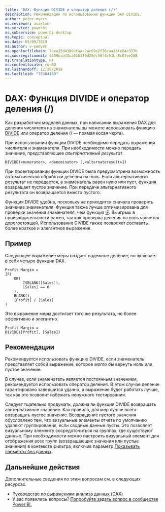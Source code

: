 ```yaml
---
title: 'DAX: Функция DIVIDE и оператор деления (/)'
description: Рекомендации по использованию функции DAX DIVIDE.
author: peter-myers
ms.reviewer: asaxton
ms.service: powerbi
ms.subservice: powerbi-desktop
ms.topic: conceptual
ms.date: 09/09/2019
ms.author: v-pemyer
ms.openlocfilehash: 7eea15d4389afaac2ac69e2f26eaa38fe84e337b
ms.sourcegitcommit: 4359baa43ca01b179d28ec59f4e61ba8c07ee288
ms.translationtype: HT
ms.contentlocale: ru-RU
ms.lasthandoff: 12/20/2019
ms.locfileid: "75304169"
---
```

# <a name="dax-divide-function-vs-divide-operator-"></a>DAX: Функция DIVIDE и оператор деления (/)

Как разработчик моделей данных, при написании выражения DAX для деления числителя на знаменатель вы можете использовать функцию [DIVIDE](/dax/divide-function-dax) или оператор деления (/ — прямая косая черта).

При использовании функции DIVIDE необходимо передать выражения числителя и знаменателя. При необходимости можно передать значение, представляющее _альтернативный результат_.

```dax
DIVIDE(<numerator>, <denominator> [,<alternateresult>])
```

При проектировании функции DIVIDE была предусмотрена возможность автоматической обработки деления на ноль. Если альтернативный результат не передается, а знаменатель равен нулю или пуст, функция возвращает пустое значение. При передаче альтернативного результата он возвращается вместо пустого.

Функция DIVIDE удобна, поскольку не приходится сначала проверять значение знаменателя. Функция также лучше оптимизирована для проверки значения знаменателя, чем функция [IF](/dax/if-function-dax). Выигрыш в производительности важен, так как проверка деления на ноль является дорогостоящей. Использование DIVIDE также позволяет составить более краткое и элегантное выражение.

## <a name="example"></a>Пример

Следующее выражение меры создает надежное деление, но включает в себя четыре функции DAX.

```dax
Profit Margin =
IF(
    OR(
        ISBLANK([Sales]),
        [Sales] == 0
    ),
    BLANK(),
    [Profit] / [Sales]
)
```

Это выражение меры достигает того же результата, но более эффективно и элегантно.

```dax
Profit Margin =
DIVIDE([Profit], [Sales])
```

## <a name="recommendations"></a>Рекомендации

Рекомендуется использовать функцию DIVIDE, если знаменатель представляет собой выражение, которое _могло бы_ вернуть ноль или пустое значение.

В случае, если знаменатель является постоянным значением, рекомендуется использовать оператор деления. В этом случае деление гарантировано завершится удачно, а выражение будет работать лучше, так как это позволит избежать ненужного тестирования.

Следует тщательно продумать, должна ли функция DIVIDE возвращать альтернативное значение. Как правило, для мер лучше всего возвращать пустое значение. Возвращение пустого значения обусловлено тем, что визуальные элементы отчета по умолчанию удаляют группирования, если сводные данные пусты. Это позволяет визуальному элементу сосредоточиться на группах, где существуют данные. При необходимости можно настроить визуальный элемент для отображения всех групп (возвращающих значения или пустые значения) в контексте фильтра, включив параметр [Показывать элементы без данных](../desktop-show-items-no-data.md).

## <a name="next-steps"></a>Дальнейшие действия

Дополнительные сведения по этим вопросам см. в следующих ресурсах.

- [Руководство по выражениям анализа данных (DAX)](/dax/)
- У вас появились вопросы? [Попробуйте задать вопрос в сообществе Power BI.](https://community.powerbi.com/)
